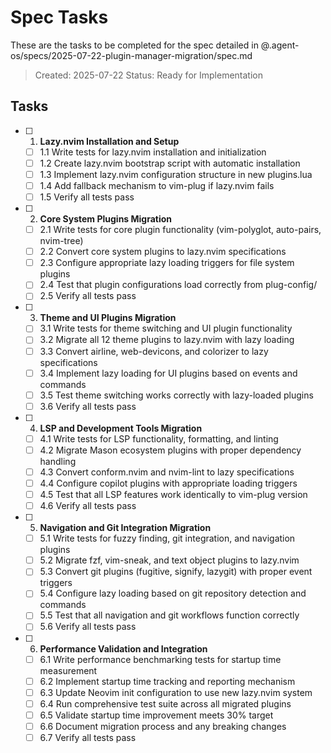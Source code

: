 # Spec Tasks

These are the tasks to be completed for the spec detailed in @.agent-os/specs/2025-07-22-plugin-manager-migration/spec.md

> Created: 2025-07-22
> Status: Ready for Implementation

## Tasks

- [ ] 1. **Lazy.nvim Installation and Setup**
  - [ ] 1.1 Write tests for lazy.nvim installation and initialization
  - [ ] 1.2 Create lazy.nvim bootstrap script with automatic installation
  - [ ] 1.3 Implement lazy.nvim configuration structure in new plugins.lua
  - [ ] 1.4 Add fallback mechanism to vim-plug if lazy.nvim fails
  - [ ] 1.5 Verify all tests pass

- [ ] 2. **Core System Plugins Migration**
  - [ ] 2.1 Write tests for core plugin functionality (vim-polyglot, auto-pairs, nvim-tree)
  - [ ] 2.2 Convert core system plugins to lazy.nvim specifications
  - [ ] 2.3 Configure appropriate lazy loading triggers for file system plugins
  - [ ] 2.4 Test that plugin configurations load correctly from plug-config/
  - [ ] 2.5 Verify all tests pass

- [ ] 3. **Theme and UI Plugins Migration**
  - [ ] 3.1 Write tests for theme switching and UI plugin functionality
  - [ ] 3.2 Migrate all 12 theme plugins to lazy.nvim with lazy loading
  - [ ] 3.3 Convert airline, web-devicons, and colorizer to lazy specifications
  - [ ] 3.4 Implement lazy loading for UI plugins based on events and commands
  - [ ] 3.5 Test theme switching works correctly with lazy-loaded plugins
  - [ ] 3.6 Verify all tests pass

- [ ] 4. **LSP and Development Tools Migration**
  - [ ] 4.1 Write tests for LSP functionality, formatting, and linting
  - [ ] 4.2 Migrate Mason ecosystem plugins with proper dependency handling
  - [ ] 4.3 Convert conform.nvim and nvim-lint to lazy specifications
  - [ ] 4.4 Configure copilot plugins with appropriate loading triggers
  - [ ] 4.5 Test that all LSP features work identically to vim-plug version
  - [ ] 4.6 Verify all tests pass

- [ ] 5. **Navigation and Git Integration Migration**
  - [ ] 5.1 Write tests for fuzzy finding, git integration, and navigation plugins
  - [ ] 5.2 Migrate fzf, vim-sneak, and text object plugins to lazy.nvim
  - [ ] 5.3 Convert git plugins (fugitive, signify, lazygit) with proper event triggers
  - [ ] 5.4 Configure lazy loading based on git repository detection and commands
  - [ ] 5.5 Test that all navigation and git workflows function correctly
  - [ ] 5.6 Verify all tests pass

- [ ] 6. **Performance Validation and Integration**
  - [ ] 6.1 Write performance benchmarking tests for startup time measurement
  - [ ] 6.2 Implement startup time tracking and reporting mechanism
  - [ ] 6.3 Update Neovim init configuration to use new lazy.nvim system
  - [ ] 6.4 Run comprehensive test suite across all migrated plugins
  - [ ] 6.5 Validate startup time improvement meets 30% target
  - [ ] 6.6 Document migration process and any breaking changes
  - [ ] 6.7 Verify all tests pass